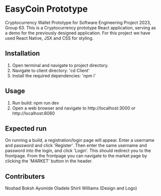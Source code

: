 # EasyCoin Prototype
Cryptocurrency Wallet Prototype for Software Engineering Project 2023, Group 63.
This is a Cryptocurrency prototype React application, serving as a demo for the previously designed application.
For this project we have used React Native, JSX and CSS for styling.

## Installation
1. Open terminal and navigate to project directory.
2. Navigate to client directory: 'cd Client'
3. Install the required dependencies: 'npm i'

## Usage
1. Run build: npm run dev
2. Open a web browser and navigate to http://localhost:3000 or http://localhost:8080

## Expected run
On running a build, a registration/login page will appear. 
Enter a username and password and click 'Register'.
Then enter the same username and password into the login, and click 'Login'.
This should redirect you to the frontpage.
From the frontpage you can navigate to the market page by clicking the 'MARKET' button in the header.

## Contributers
Noshad Boksh
Ayomide Oladele
Shirli Williams (Design and Logo)
